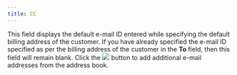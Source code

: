 ```yaml
---
title: CC
---
```



This field displays the default e-mail  ID entered while specifying the default billing address of the customer.  If you have already specified the e-mail  ID specified as per the billing address of the customer in the **To**  field, then this field will remain blank. Click the ![]({{site.sp_baseurl}}/img/sales_cc_button.gif) button  to add additional e-mail addresses from the address book.

